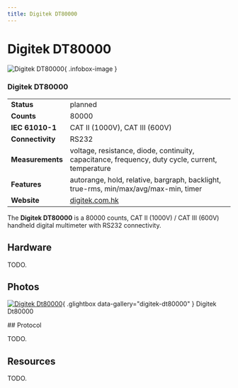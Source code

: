 ```yaml
---
title: Digitek DT80000
---
```


# Digitek DT80000

<div class="infobox" markdown>

![Digitek DT80000](./img/Digitek_dt80000.png){ .infobox-image }

### Digitek DT80000

| | |
|---|---|
| **Status** | planned |
| **Counts** | 80000 |
| **IEC 61010-1** | CAT II (1000V), CAT III (600V) |
| **Connectivity** | RS232 |
| **Measurements** | voltage, resistance, diode, continuity, capacitance, frequency, duty cycle, current, temperature |
| **Features** | autorange, hold, relative, bargraph, backlight, true-rms, min/max/avg/max-min, timer |
| **Website** | [digitek.com.hk](http://www.digitek.com.hk/en/cpxx.php?id=664) |

</div>

The **Digitek DT80000** is a 80000 counts, CAT II (1000V) / CAT III (600V) handheld digital multimeter with RS232 connectivity.

## Hardware

TODO.

## Photos

<div class="photo-grid" markdown>

[![Digitek Dt80000](./img/Digitek_dt80000.png)](./img/Digitek_dt80000.png "Digitek Dt80000"){ .glightbox data-gallery="digitek-dt80000" }
<span class="caption">Digitek Dt80000</span>

</div>
## Protocol

TODO.

## Resources

TODO.

